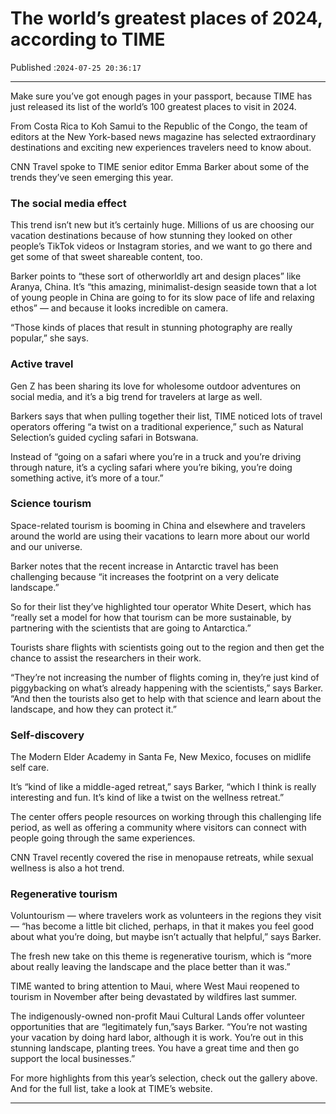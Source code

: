 # The world’s greatest places of 2024, according to TIME

Published :`2024-07-25 20:36:17`

---

Make sure you’ve got enough pages in your passport, because TIME has just released its list of the world’s 100 greatest places to visit in 2024.

From Costa Rica to Koh Samui to the Republic of the Congo, the team of editors at the New York-based news magazine has selected extraordinary destinations and exciting new experiences travelers need to know about.

CNN Travel spoke to TIME senior editor Emma Barker about some of the trends they’ve seen emerging this year.

### The social media effect

This trend isn’t new but it’s certainly huge. Millions of us are choosing our vacation destinations because of how stunning they looked on other people’s TikTok videos or Instagram stories, and we want to go there and get some of that sweet shareable content, too.

Barker points to “these sort of otherworldly art and design places” like Aranya, China. It’s “this amazing, minimalist-design seaside town that a lot of young people in China are going to for its slow pace of life and relaxing ethos” — and because it looks incredible on camera.

“Those kinds of places that result in stunning photography are really popular,” she says.

### Active travel

Gen Z has been sharing its love for wholesome outdoor adventures on social media, and it’s a big trend for travelers at large as well.

Barkers says that when pulling together their list, TIME noticed lots of travel operators offering “a twist on a traditional experience,” such as Natural Selection’s guided cycling safari in Botswana.

Instead of “going on a safari where you’re in a truck and you’re driving through nature, it’s a cycling safari where you’re biking, you’re doing something active, it’s more of a tour.”

### Science tourism

Space-related tourism is booming in China and elsewhere and travelers around the world are using their vacations to learn more about our world and our universe.

Barker notes that the recent increase in Antarctic travel has been challenging because “it increases the footprint on a very delicate landscape.”

So for their list they’ve highlighted tour operator White Desert, which has “really set a model for how that tourism can be more sustainable, by partnering with the scientists that are going to Antarctica.”

Tourists share flights with scientists going out to the region and then get the chance to assist the researchers in their work.

“They’re not increasing the number of flights coming in, they’re just kind of piggybacking on what’s already happening with the scientists,” says Barker. “And then the tourists also get to help with that science and learn about the landscape, and how they can protect it.”

### Self-discovery

The Modern Elder Academy in Santa Fe, New Mexico, focuses on midlife self care.

It’s “kind of like a middle-aged retreat,” says Barker, “which I think is really interesting and fun. It’s kind of like a twist on the wellness retreat.”

The center offers people resources on working through this challenging life period, as well as offering a community where visitors can connect with people going through the same experiences.

CNN Travel recently covered the rise in menopause retreats, while sexual wellness is also a hot trend.

### Regenerative tourism

Voluntourism — where travelers work as volunteers in the regions they visit — “has become a little bit cliched, perhaps, in that it makes you feel good about what you’re doing, but maybe isn’t actually that helpful,” says Barker.

The fresh new take on this theme is regenerative tourism, which is “more about really leaving the landscape and the place better than it was.”

TIME wanted to bring attention to Maui, where West Maui reopened to tourism in November after being devastated by wildfires last summer.

The indigenously-owned non-profit Maui Cultural Lands offer volunteer opportunities that are “legitimately fun,”says Barker. “You’re not wasting your vacation by doing hard labor, although it is work. You’re out in this stunning landscape, planting trees. You have a great time and then go support the local businesses.”

For more highlights from this year’s selection, check out the gallery above. And for the full list, take a look at TIME’s website.

---

